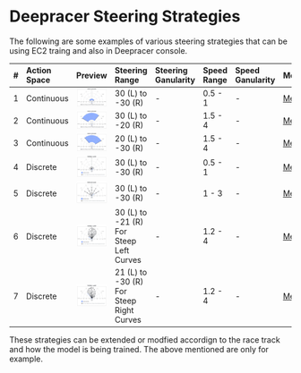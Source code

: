 # Deepracer Steering Strategies

The following are some examples of various steering strategies that can be using EC2 traing and also in Deepracer console.

| # | Action Space | Preview | Steering Range | Steering Ganularity | Speed Range | Speed Ganularity | Metadata |
|---| :---| :---| :---| :---| :---| :---| :---|
| 1 | Continuous | ![Continuous_30_-30_0.5-1](./assets/images/continuous_30_-30_0.5-1.png) | 30 (L) to -30 (R) | - | 0.5 - 1 | - | [Metadata.json](./assets/metadata/continuous_30_-30_0.5-1_metadata.json) |
| 2 | Continuous | ![Continuous_30_-20_1.5-4](./assets/images/continuous_30_-20_1.5-4.png) | 30 (L) to -20 (R) | - | 1.5 - 4 | - | [Metadata.json](./assets/metadata/continuous_30_-20_1.5-4_metadata.json) |
| 3 | Continuous | ![Continuous_20_-30_0.5-1](./assets/images/continuous_20_-30_1.5-4.png) | 20 (L) to -30 (R) | - | 1.5 - 4 | - | [Metadata.json](./assets/metadata/continuous_20_-30_1.5-4_metadata.json) |
| 4 | Discrete | ![Discrete_30_-30_0.5-1](./assets/images/discrete_30_-30_0.5-1_st5_sp2.png) | 30 (L) to -30 (R) | - | 0.5 - 1 | - | [Metadata.json](./assets/metadata/discrete_30_-30_0.5-1_st5_sp2_metadata.json) |
| 5 | Discrete | ![Discrete_30_-30_1-3](./assets/images/discrete_30_-30_1-3_st5_sp3.png) | 30 (L) to -30 (R) | - | 1 - 3 | - | [Metadata.json](./assets/metadata/discrete_30_-30_1-3_st5_sp3_metadata.json) |
| 6 | Discrete | ![Discrete_30_-21_1-4](./assets/images/discrete_left_steering_priority.png) | 30 (L) to -21 (R)<br>For Steep Left Curves | - | 1.2 - 4 | - | [Metadata.json](./assets/metadata/discrete_left_steering_priority_metadata.json) |
| 7 | Discrete | ![Discrete_21_-30_1-4](./assets/images/discrete_right_steering_priority.png) | 21 (L) to -30 (R)<br>For Steep Right Curves | - | 1.2 - 4 | - | [Metadata.json](./assets/metadata/discrete_right_steering_priority_metadata.json) |

These strategies can be extended or modfied accordign to the race track and how the model is being trained. The above mentioned are only for example.